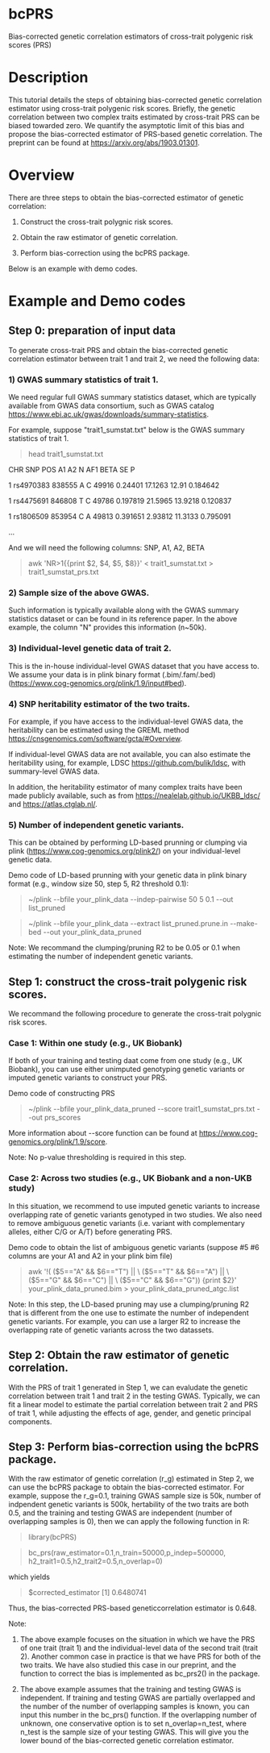 # bcPRS

Bias-corrected genetic correlation estimators of cross-trait polygenic risk scores (PRS)

# Description

This tutorial details the steps of obtaining bias-corrected genetic correlation estimator using cross-trait polygenic risk scores. Briefly, the genetic correlation between two complex traits estimated by cross-trait PRS can be biased towarded zero. We quantify the asymptotic limit of this bias and propose the bias-corrected estimator of PRS-based genetic correlation. The preprint can be found at https://arxiv.org/abs/1903.01301. 

# Overview

There are three steps to obtain the bias-corrected estimator of genetic correlation:

1. Construct the cross-trait polygnic risk scores. 

2. Obtain the raw estimator of genetic correlation.

3. Perform bias-correction using the bcPRS package. 

Below is an example with demo codes. 

# Example and Demo codes

## Step 0: preparation of input data
To generate cross-trait PRS and obtain the bias-corrected genetic correlation estimator between trait 1 and trait 2, we need the following data:

### 1) GWAS summary statistics of trait 1. 
We need regular full GWAS summary statistics dataset, which are typically available from GWAS data consortium, such as GWAS catalog https://www.ebi.ac.uk/gwas/downloads/summary-statistics.

For example, suppose "trait1_sumstat.txt" below is the GWAS summary statistics of trait 1. 

> head trait1_sumstat.txt 

CHR	SNP	POS	A1	A2	N	AF1	BETA	SE	P

1	rs4970383	838555	A	C	49916	0.24401	17.1263	12.91	0.184642

1	rs4475691	846808	T	C	49786	0.197819	21.5965	13.9218	0.120837

1	rs1806509	853954	C	A	49813	0.391651	2.93812	11.3133	0.795091

...

And we will need the following columns: SNP, A1, A2, BETA

> awk 'NR>1{{print $2, $4, $5, $8}}' < trait1_sumstat.txt > trait1_sumstat_prs.txt

### 2) Sample size of the above GWAS.
Such information is typically available along with the GWAS summary statistics dataset or can be found in its reference paper. 
In the above example, the column "N" 
provides this information (n~50k). 

### 3) Individual-level genetic data of trait 2.
This is the in-house individual-level GWAS dataset that you have access to. We assume your data is in plink binary format (.bim/.fam/.bed) (https://www.cog-genomics.org/plink/1.9/input#bed). 

### 4) SNP heritability estimator of the two traits. 
For example, if you have access to the individual-level GWAS data, the heritability can be estimated using the GREML method https://cnsgenomics.com/software/gcta/#Overview. 

If individual-level GWAS data are not available, you can also estimate the heritability using, for example, LDSC https://github.com/bulik/ldsc, with summary-level GWAS data. 

In addition, the heritability estimator of many complex traits have been made publicly available, such as from https://nealelab.github.io/UKBB_ldsc/ and https://atlas.ctglab.nl/.

### 5) Number of independent genetic variants. 

This can be obtained by performing LD-based prunning or clumping via plink (https://www.cog-genomics.org/plink2/) on your individual-level genetic data. 

Demo code of LD-based prunning with your genetic data in plink binary format (e.g., window size 50, step 5, R2 threshold 0.1): 

> ~/plink --bfile your_plink_data --indep-pairwise 50 5 0.1 --out list_pruned

> ~/plink --bfile your_plink_data  --extract list_pruned.prune.in --make-bed  --out your_plink_data_pruned

Note: We recommand the clumping/pruning R2 to be 0.05 or 0.1 when estimating the number of independent genetic variants. 

## Step 1: construct the cross-trait polygenic risk scores.

We recommand the following procedure to generate the cross-trait polygnic risk scores. 

### Case 1: Within one study (e.g., UK Biobank) 

If both of your training and testing daat come from one study (e.g., UK Biobank), you can use either unimputed genotyping genetic variants or imputed genetic variants to construct your PRS. 

Demo code of constructing PRS

> ~/plink --bfile your_plink_data_pruned --score  trait1_sumstat_prs.txt  --out prs_scores

More information about --score function can be found at https://www.cog-genomics.org/plink/1.9/score. 

Note: No p-value thresholding is required in this step. 

### Case 2: Across two studies (e.g., UK Biobank and a non-UKB study) 

In this situation, we recommend to use imputed genetic variants to increase overlapping rate of genetic variants genotyped in two studies. 
We also need to remove ambiguous genetic variants (i.e. variant with complementary alleles, either C/G or A/T) before generating PRS.

Demo code to obtain the list of ambiguous genetic variants (suppose #5 #6 columns are your A1 and A2 in your plink bim file)

> awk '!( ($5=="A" && $6=="T") || \
($5=="T" && $6=="A") || \
($5=="G" && $6=="C") || \
($5=="C" && $6=="G")) {print $2}' your_plink_data_pruned.bim > your_plink_data_pruned_atgc.list

Note: In this step, the LD-based pruning may use a clumping/pruning R2 that is different from the one use to estimate the number of independent genetic variants. For example, you can use a larger R2 to increase the overlapping rate of genetic variants across the two datassets. 

## Step 2: Obtain the raw estimator of genetic correlation.

With the PRS of trait 1 generated in Step 1, we can evaludate the genetic correlation between trait 1 and trait 2 in the testing GWAS. 
Typically, we can fit a linear model to estimate the partial correlation between trait 2 and PRS of trait 1, while adjusting the effects of age, gender, and genetic principal components.  

## Step 3: Perform bias-correction using the bcPRS package. 

With the raw estimator of genetic correlation (r_g) estimated in Step 2, we can use the bcPRS package to obtain the bias-corrected estimator. 
For example, suppose the r_g=0.1, training GWAS sample size is 50k, number of indpendent genetic variants is 500k, hertability of the two traits are both 0.5, and the training and testing GWAS are independent (number of overlapping samples is 0), then we can apply the following function in R: 

> library(bcPRS)

> bc_prs(raw_estimator=0.1,n_train=50000,p_indep=500000, h2_trait1=0.5,h2_trait2=0.5,n_overlap=0)

which yields 

> $corrected_estimator
> [1] 0.6480741

Thus, the bias-corrected PRS-based geneticcorrelation estimator is 0.648. 

Note: 

1. The above example focuses on the situation in which we have the PRS of one trait (trait 1) and the individual-level data of the second trait (trait 2). Another common case in practice is that we have PRS for both of the two traits. We have also studied this case in our preprint, and the function to correct the bias is implemented as bc_prs2() in the package. 

2. The above example assumes that the training and testing GWAS is independent. 
If training and testing GWAS are partially overlapped and the number of the number of overlapping samples is known, you can input this number in the bc_prs() function. 
If the overlapping number of unknown, one conservative option is to set n_overlap=n_test, where n_test is the sample size of your testing GWAS. This will give you the lower bound of the bias-corrected genetic correlation estimator. 

